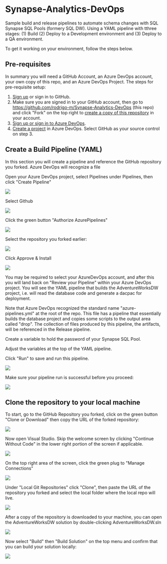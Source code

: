 # Synapse-Analytics-DevOps
Sample build and release pipelines to automate schema changes with SQL Synapse SQL Pools (formery SQL DW). Using a YAML pipeline with tthree stages: (1) Build (2) Deploy to a Development environment and (3) Deploy to a QA environment.

To get it working on your environment, follow the steps below.
## Pre-requisites

In summary you will need a GitHub Account, an Azure DevOps account, your own copy of this repo, and an Azure DevOps Project. The steps for pre-requisite setup: 

1. [Sign up](https://help.github.com/en/github/getting-started-with-github/signing-up-for-a-new-github-account) or sign in to GitHub. 
2. Make sure you are signed in to your GitHub account, then go to https://github.com/rodrigo-m/Synapse-Analytics-DevOps (this repo) and click "Fork" on the top right to [create a copy of this repository](https://guides.github.com/activities/forking/) in your account.  
2. [Sign up or sign in to Azure DevOps](https://docs.microsoft.com/en-us/azure/devops/user-guide/sign-up-invite-teammates?view=azure-devops).
3. [Create a project](https://docs.microsoft.com/en-us/azure/devops/organizations/projects/create-project?view=azure-devops&tabs=preview-page) in Azure DevOps. Select GitHub as your source control on step 3. 

## Create a Build Pipeline (YAML)

In this section you will create a pipeline and reference the GitHub repository you forked. Azure DevOps will recognize a file 

Open your Azure DevOps project, select Pipelines under Pipelines, then click "Create Pipeline"

![](images/2020-03-31-13-19-05.png)

Select Github 

![](images/2020-03-31-13-20-18.png)

Click the green button "Authorize AzurePipelines"

![](images/2020-04-02-14-45-56.png)

Select the repository you forked earlier: 

![](images/2020-04-02-14-48-18.png)

Click Approve & Install

![](images/2020-04-02-14-49-25.png)

You may be required to select your AzureDevOps account, and after this you will land back on "Review your Pipeline" within your Azure DevOps project. You will see the YAML pipeline that builds the AdventureWorksDW project, i.e. will read the database code and generate a dacpac for deployment. 

Note that Azure DevOps recognized the standard name "azure-pipelines.yml" at the root of the repo. This file has a pipeline that essentially builds the database project and copies some scripts to the output area called "drop". The collection of files produced by this pipeline, the artifacts, will be referenced in the Release pipeline.  

Create a variable to hold the password of your Synapse SQL Pool.

Adjust the variables at the top of the YAML pipeline.

Click "Run" to save and run this pipeline.  

![](images/2020-04-02-14-51-58.png)

Make sure your pipeline run is successful before you proceed: 

![](images/2020-04-02-15-07-09.png)

## Clone the repository to your local machine

To start, go to the GitHub Repository you forked, click on the green button "Clone or Download" then copy the URL of the forked repository:

![](images/2020-04-02-15-39-22.png)

Now open Visual Studio. Skip the welcome screen by clicking "Continue Without Code" in the lower right portion of the screen if applicable. 

![](images/2020-04-02-15-29-32.png)

On the top right area of the screen, click the green plug to "Manage Connections"

![](images/2020-04-02-15-32-51.png)

Under "Local Git Repositories" click "Clone", then paste the URL of the repository you forked and select the local folder where the local repo will live. 

![](images/2020-04-02-15-36-14.png)

After a copy of the repository is downloaded to your machine, you can open the AdventureWorksDW solution by double-clicking AdventureWorksDW.sln

![](images/2020-04-02-15-46-57.png)

Now select "Build" then "Build Solution" on the top menu and confirm that you can build your solution locally:

![](images/2020-04-02-15-51-24.png)


